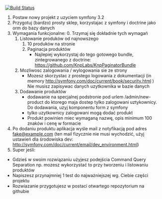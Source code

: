 [![Build Status](https://travis-ci.org/sarven/simple-shop-cqs.svg?branch=master)](https://travis-ci.org/sarven/simple-shop-cqs)

1. Postaw nowy projekt z uzyciem symfony 3.2
2. Przygotuj (bardzo) prosty sklep, korzystajac z symfony i doctrine jako orm do bazy danych
3. Wymagania funkcjonalne:
	0. Trzymaj się dokładnie tych wymagań
	1. Listowanie produków od najnowszego
		1. 10 produków na stronie
		2. Paginacja produktów
			- Najlepiej wykorzystaj do tego gotowego bundle, zintegrowanego z doctrine: https://github.com/KnpLabs/KnpPaginatorBundle
	2. Mozliwosc zalogowania / wylogowania sie ze strony
		- Mozesz skorzystac z prostego logowania z dokumentacji (in memory http://symfony.com/doc/current/book/security.html ) Nie musisz zapisywac danych uzytkownika w bazie danych
	3. Dodawanie produktów 
		- dodawanie na specjalnej podstronie pod urlem /admin/new-product do ktorego maja dostep tylko zalogowani uztykownicy. Do dodawania, uzyj komponentu form z symfony
		- tylko uzytkownicy zalogowani mogą dodać produkt
		- Produkt powinien miec wymaganą nazwę, opis minimum 100 znaków i cenę w formacie 
  4. Po dodaniu produktu aplikacja wyśle mail z notyfikacją pod adres fake@example.com (ten mail fizycznie nie musi wychodzić, użyj ustawień dla środowiska dev: http://symfony.com/doc/current/email/dev_environment.html)
4. Super jeśli:
  - Gdzieś w swoim rozwiązaniu użyjesz podejścia Command Query Separation np. mozesz wykorzystać to przy tworzeniu i listowaniu produktów
  - Napiszesz przynajmniej 1 test do najważniejszej wg. Ciebie części projektu
  - Rozwiazanie przygotujesz w postaci otwartego repozytorium na githubie